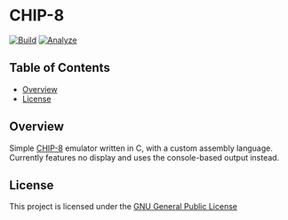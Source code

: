# CHIP-8

[![Build](https://github.com/FrederikTobner/CHIP-8/actions/workflows/build.yml/badge.svg)](https://github.com/FrederikTobner/CHIP-8/actions/workflows/build.yml)
[![Analyze](https://github.com/FrederikTobner/CHIP-8/actions/workflows/codeql.yml/badge.svg)](https://github.com/FrederikTobner/CHIP-8/actions/workflows/codeql.yml)

## Table of Contents

* [Overview](#overview)
* [License](#license)

## Overview

Simple [CHIP-8](https://en.wikipedia.org/wiki/CHIP-8) emulator written in C, with a custom assembly language.
Currently features no display and uses the console-based output instead.

## License

This project is licensed under the [GNU General Public License](LICENSE)
